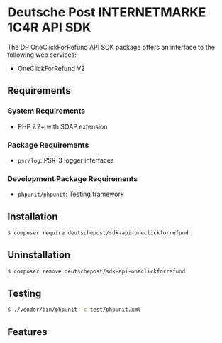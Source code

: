 # Deutsche Post INTERNETMARKE 1C4R API SDK

The DP OneClickForRefund API SDK package offers an interface to the following web services:

- OneClickForRefund V2

## Requirements

### System Requirements

- PHP 7.2+ with SOAP extension

### Package Requirements

- `psr/log`: PSR-3 logger interfaces

### Development Package Requirements

- `phpunit/phpunit`: Testing framework

## Installation

```bash
$ composer require deutschepost/sdk-api-oneclickforrefund
```

## Uninstallation

```bash
$ composer remove deutschepost/sdk-api-oneclickforrefund
```

## Testing

```bash
$ ./vendor/bin/phpunit -c test/phpunit.xml
```

## Features

